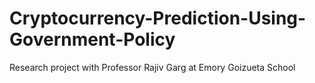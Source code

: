# Cryptocurrency-Prediction-Using-Government-Policy
Research project with Professor Rajiv Garg at Emory Goizueta School
